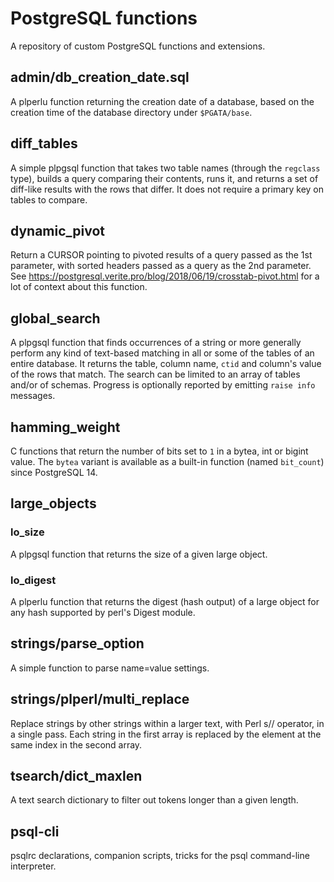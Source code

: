 # PostgreSQL functions

A repository of custom PostgreSQL functions and extensions.

## admin/db\_creation\_date.sql
A plperlu function returning the creation date of a database,
based on the creation time of the database directory
under `$PGATA/base`.

## diff_tables
A simple plpgsql function that takes two table names (through the
`regclass` type), builds a query comparing their contents, runs
it, and returns a set of diff-like results with the rows that differ.
It does not require a primary key on tables to compare.

## dynamic_pivot
Return a CURSOR pointing to pivoted results of a query passed as the
1st parameter, with sorted headers passed as a query as the 2nd
parameter.  
See https://postgresql.verite.pro/blog/2018/06/19/crosstab-pivot.html for
a lot of context about this function.

## global_search
A plpgsql function that finds occurrences of a string or more
generally perform any kind of text-based matching in all or some of the
tables of an entire database.
It returns the table, column name, `ctid` and column's value of the rows
that match.
The search can be limited to an array of tables and/or of
schemas. Progress is optionally reported by emitting `raise info`
messages.

## hamming_weight
C functions that return the number of bits set to `1` in a bytea, int
or bigint value. The `bytea` variant is available as a built-in function
(named `bit_count`) since PostgreSQL 14.

## large_objects
### lo_size
A plpgsql function that returns the size of a given large object.

### lo_digest
A plperlu function that returns the digest (hash output) of a large
object for any hash supported by perl's Digest module.

## strings/parse_option
A simple function to parse name=value settings.

## strings/plperl/multi_replace
Replace strings by other strings within a larger text, with
Perl s// operator, in a single pass.
Each string in the first array is replaced by the element at the same
index in the second array.

## tsearch/dict_maxlen
A text search dictionary to filter out tokens longer than a given length.

## psql-cli
psqlrc declarations, companion scripts, tricks for the psql command-line interpreter.
